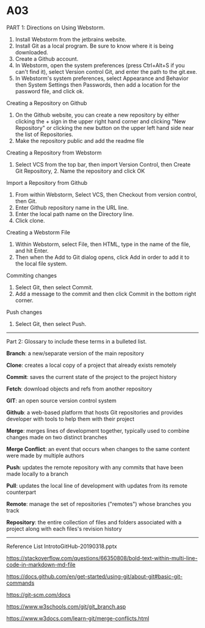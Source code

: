 # A03
PART 1: Directions on Using Webstorm.
1. Install Webstorm from the jetbrains website.
2. Install Git as a local program. Be sure to know where it is being downloaded.
3. Create a Github account.
4. In Webstorm, open the system preferences (press Ctrl+Alt+S if you can't find it), select Version control Git, and enter the path to the git.exe.
5. In Webstorm's system preferences, select Appearance and Behavior then System Settings then Passwords, then add a location for the password file, and click ok.

Creating a Repository on Github
1. On the Github website, you can create a new repository by either clicking the + sign in the upper right hand corner and clicking "New Repository" or clicking the new button on the upper left hand side near the list of Repositories.
2. Make the repository public and add the readme file

Creating a Repository from Webstorm
1. Select VCS from the top bar, then import Version Control, then Create Git Repository, 2. Name the repository and click OK

Import a Repository from Github
1. From within Webstorm, Select VCS, then Checkout from version control, then Git.
2. Enter Github repository name in the URL line.
3. Enter the local path name on the Directory line.
4. Click clone.

Creating a Webstorm File
1. Within Webstorm, select File, then HTML, type in the name of the file, and hit Enter.
2. Then when the Add to Git dialog opens, click Add in order to add it to the local file system.

Commiting changes
1. Select Git, then select Commit.
2. Add a message to the commit and then click Commit in the bottom right corner.

Push changes
1. Select Git, then select Push.

--------------------------------------------------------------------------

Part 2: Glossary to include these terms in a bulleted list.

**Branch**: a new/separate version of the main repository

**Clone**: creates a local copy of a project that already exists remotely

**Commit**: saves the current state of the project to the project history

**Fetch**: download objects and refs from another repository

**GIT**: an open source version control system

**Github**: a web-based platform that hosts Git repositories and provides developer with tools to help them with their project

**Merge**: merges lines of development together, typically used to combine changes made on two distinct branches

**Merge Conflict**: an event that occurs when changes to the same content were made by multiple authors

**Push**: updates the remote repository with any commits that have been made locally to a branch

**Pull**: updates the local line of development with updates from its remote counterpart

**Remote**: manage the set of repositories ("remotes") whose branches you track

**Repository**: the entire collection of files and folders associated with a project along with each files's revision history

--------------------------------------------------------------------------

Reference List
IntrotoGitHub-20190318.pptx

https://stackoverflow.com/questions/66350808/bold-text-within-multi-line-code-in-markdown-md-file

https://docs.github.com/en/get-started/using-git/about-git#basic-git-commands

https://git-scm.com/docs

https://www.w3schools.com/git/git_branch.asp

https://www.w3docs.com/learn-git/merge-conflicts.html
